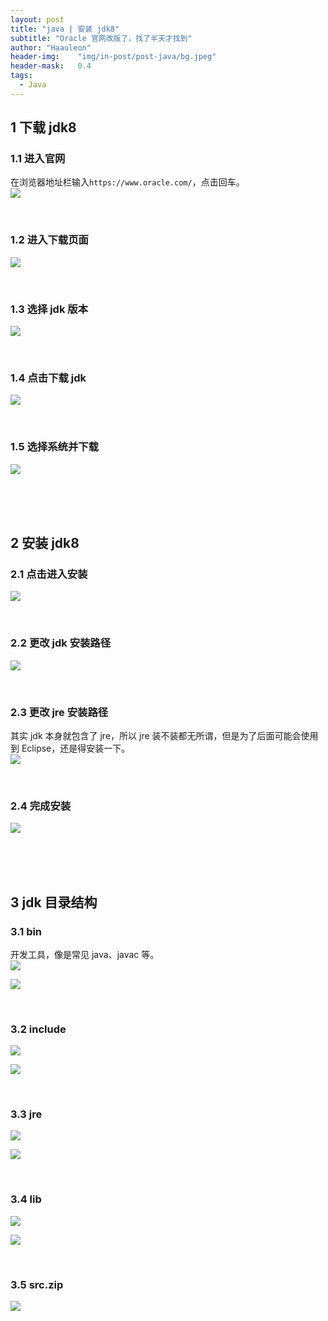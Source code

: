 ```yaml
---
layout: post
title: "java | 安装 jdk8"
subtitle: "Oracle 官网改版了，找了半天才找到"
author: "Haauleon"
header-img:    "img/in-post/post-java/bg.jpeg"
header-mask:   0.4
tags:
  - Java
---
```



## 1 下载 jdk8
### 1.1 进入官网
在浏览器地址栏输入`https://www.oracle.com/`，点击回车。         
![](\img\in-post\post-java\2020-08-31-java1-1-1.png) 

<br>

### 1.2 进入下载页面
![](\img\in-post\post-java\2020-08-31-java1-1-2.png)

<br>

### 1.3 选择 jdk 版本
![](\img\in-post\post-java\2020-08-31-java1-1-3.png)

<br>

### 1.4 点击下载 jdk
![](\img\in-post\post-java\2020-08-31-java1-1-4.png)

<br>

### 1.5 选择系统并下载
![](\img\in-post\post-java\2020-08-31-java1-1-5.png) 

<br><br><br>


## 2 安装 jdk8
### 2.1 点击进入安装
![](\img\in-post\post-java\2020-08-31-java1-1-6.png)

<br>

### 2.2 更改 jdk 安装路径
![](\img\in-post\post-java\2020-08-31-java1-1-7.png)

<br>

### 2.3 更改 jre 安装路径
其实 jdk 本身就包含了 jre，所以 jre 装不装都无所谓，但是为了后面可能会使用到 Eclipse，还是得安装一下。       
![](\img\in-post\post-java\2020-08-31-java1-1-8.png)

<br>

### 2.4 完成安装
![](\img\in-post\post-java\2020-08-31-java1-1-9.png)


<br><br><br>


## 3 jdk 目录结构
### 3.1 bin
开发工具，像是常见 java、javac 等。       
![](\img\in-post\post-java\2020-08-31-java1-1-10.png)     

![](\img\in-post\post-java\2020-08-31-java1-1-11.png)

<br>

### 3.2 include 
![](\img\in-post\post-java\2020-08-31-java1-1-12.png)     

![](\img\in-post\post-java\2020-08-31-java1-1-13.png)     

<br>

### 3.3 jre
![](\img\in-post\post-java\2020-08-31-java1-1-14.png)     

![](\img\in-post\post-java\2020-08-31-java1-1-15.png)    

<br>

### 3.4 lib
![](\img\in-post\post-java\2020-08-31-java1-1-16.png)        

![](\img\in-post\post-java\2020-08-31-java1-1-17.png)  

<br>

### 3.5 src.zip
![](\img\in-post\post-java\2020-08-31-java1-1-18.png) 
